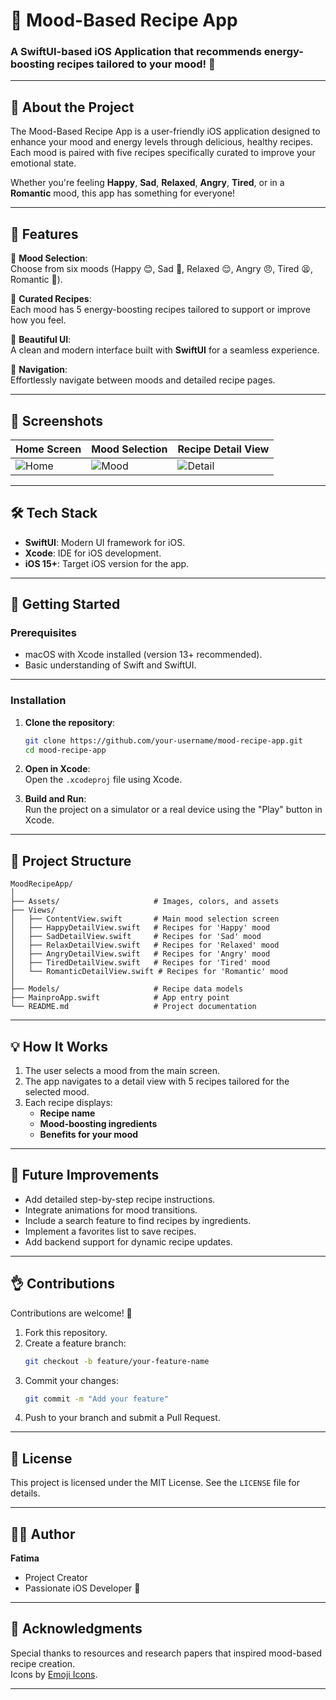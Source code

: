 # 🍳 Mood-Based Recipe App

### A SwiftUI-based iOS Application that recommends energy-boosting recipes tailored to your mood! 🌟

---

## 💼 **About the Project**

The Mood-Based Recipe App is a user-friendly iOS application designed to enhance your mood and energy levels through delicious, healthy recipes. Each mood is paired with five recipes specifically curated to improve your emotional state.

Whether you're feeling **Happy**, **Sad**, **Relaxed**, **Angry**, **Tired**, or in a **Romantic** mood, this app has something for everyone! 

---

## 🎯 **Features**

💯 **Mood Selection**:  
Choose from six moods (Happy 😊, Sad 🥺, Relaxed 😌, Angry 😠, Tired 😫, Romantic 🥰).  

💯 **Curated Recipes**:  
Each mood has 5 energy-boosting recipes tailored to support or improve how you feel.  

💯 **Beautiful UI**:  
A clean and modern interface built with **SwiftUI** for a seamless experience.  

💯 **Navigation**:  
Effortlessly navigate between moods and detailed recipe pages.  

---

## 📱 **Screenshots**

| **Home Screen** | **Mood Selection** | **Recipe Detail View** |
|-----------------|--------------------|------------------------|
| ![Home](./screenshots/home.png) | ![Mood](./screenshots/mood.png) | ![Detail](./screenshots/detail.png) |

---

## 🛠 **Tech Stack**

- **SwiftUI**: Modern UI framework for iOS.  
- **Xcode**: IDE for iOS development.  
- **iOS 15+**: Target iOS version for the app.  

---

## 🚀 **Getting Started**

### **Prerequisites**
- macOS with Xcode installed (version 13+ recommended).  
- Basic understanding of Swift and SwiftUI.

---

### **Installation**

1. **Clone the repository**:
   ```bash
   git clone https://github.com/your-username/mood-recipe-app.git
   cd mood-recipe-app
   ```

2. **Open in Xcode**:  
   Open the `.xcodeproj` file using Xcode.

3. **Build and Run**:  
   Run the project on a simulator or a real device using the "Play" button in Xcode.

---

## 📂 **Project Structure**

```
MoodRecipeApp/
│
├── Assets/                     # Images, colors, and assets
├── Views/
│   ├── ContentView.swift       # Main mood selection screen
│   ├── HappyDetailView.swift   # Recipes for 'Happy' mood
│   ├── SadDetailView.swift     # Recipes for 'Sad' mood
│   ├── RelaxDetailView.swift   # Recipes for 'Relaxed' mood
│   ├── AngryDetailView.swift   # Recipes for 'Angry' mood
│   ├── TiredDetailView.swift   # Recipes for 'Tired' mood
│   └── RomanticDetailView.swift # Recipes for 'Romantic' mood
│
├── Models/                     # Recipe data models
├── MainproApp.swift            # App entry point
└── README.md                   # Project documentation
```

---

## 💡 **How It Works**

1. The user selects a mood from the main screen.  
2. The app navigates to a detail view with 5 recipes tailored for the selected mood.  
3. Each recipe displays:  
   - **Recipe name**  
   - **Mood-boosting ingredients**  
   - **Benefits for your mood**  

---

## 📖 **Future Improvements**

- Add detailed step-by-step recipe instructions.  
- Integrate animations for mood transitions.  
- Include a search feature to find recipes by ingredients.  
- Implement a favorites list to save recipes.  
- Add backend support for dynamic recipe updates.

---

## 👌 **Contributions**

Contributions are welcome! 🎉  
1. Fork this repository.  
2. Create a feature branch:  
   ```bash
   git checkout -b feature/your-feature-name
   ```  
3. Commit your changes:  
   ```bash
   git commit -m "Add your feature"  
   ```  
4. Push to your branch and submit a Pull Request.

---

## 📜 **License**

This project is licensed under the MIT License. See the `LICENSE` file for details.

---

## 👩‍💻 **Author**

**Fatima**  
- Project Creator  
- Passionate iOS Developer 📱  

---

## 🌟 **Acknowledgments**

Special thanks to resources and research papers that inspired mood-based recipe creation.  
Icons by [Emoji Icons](https://emojipedia.org/).

---
